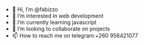 - 👋 Hi, I’m @fabizzo
- 👀 I’m interested in web development
- 🌱 I’m currently learning javascript
- 💞️ I’m looking to collaborate on projects
- 📫 How to reach me on telegram:+260 956421077

<!---
fabizzo/fabizzo is a ✨ special ✨ repository because its `README.md` (this file) appears on your GitHub profile.
You can click the Preview link to take a look at your changes.
--->
